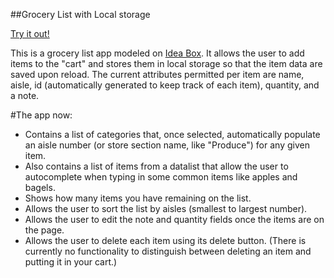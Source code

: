 ##Grocery List with Local storage

[Try it out!](https://gness1804.github.io/grocery-list-local-storage/)

This is a grocery list app modeled on [Idea Box](https://github.com/gness1804/IdeaBox). It allows the user to add items to the "cart" and stores them in local storage so that the item data are saved upon reload. The current attributes permitted per item are name, aisle, id (automatically generated to keep track of each item), quantity, and a note.

#The app now:

* Contains a list of categories that, once selected, automatically populate an aisle number (or store section name, like "Produce") for any given item.
* Also contains a list of items from a datalist that allow the user to autocomplete when typing in some common items like apples and bagels.
* Shows how many items you have remaining on the list.
* Allows the user to sort the list by aisles (smallest to largest number).
* Allows the user to edit the note and quantity fields once the items are on the page.
* Allows the user to delete each item using its delete button. (There is currently no functionality to distinguish between deleting an item and putting it in your cart.)
